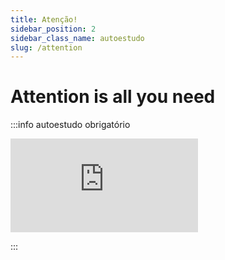 ```yaml
---
title: Atenção!
sidebar_position: 2
sidebar_class_name: autoestudo
slug: /attention
---
```


# Attention is all you need

:::info autoestudo obrigatório

<div style={{ textAlign: 'center' }}>
    <iframe 
        style={{
            display: 'block',
            margin: 'auto',
            width: '100%',
            height: '50vh',
        }}
        src="https://www.youtube.com/embed/PSs6nxngL6k" 
        frameborder="0" 
        allowFullScreen>
    </iframe>
</div>

:::
